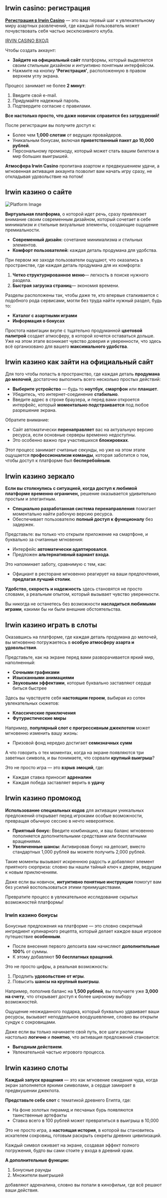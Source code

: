 Irwin casino: регистрация
-------------------------

[**Регистрация в Irwin Casino**](https://rwn-irrs01.com/c300fc70e) — это ваш первый шаг к увлекательному миру азартных развлечений, где каждый пользователь может почувствовать себя частью эксклюзивного клуба.

[IRVIN CASINO ВXОД](https://rwn-irrs01.com/c300fc70e)

Чтобы создать аккаунт:

*   **Зайдите на официальный сайт** платформы, который выделяется своим стильным дизайном и интуитивно понятным интерфейсом.
*   Нажмите на кнопку **'Регистрация'**, расположенную в правом верхнем углу экрана.

Процесс занимает не более **2 минут**:

1.  Введите свой e-mail.
2.  Придумайте надежный пароль.
3.  Подтвердите согласие с правилами.

**Все настолько просто, что даже новичок справится без затруднений!**

После регистрации вы получите доступ к:

*   Более чем **1,000 слотам** от ведущих провайдеров.
*   Уникальным бонусам, включая **приветственный пакет до 10,000 рублей**.
*   Персональному промокоду, который может стать вашим билетом в мир больших выигрышей.

**Атмосфера Irwin Casino** пропитана азартом и предвкушением удачи, а мгновенная активация аккаунта позволит вам начать игру сразу, не откладывая удовольствие на потом!

Irwin казино о сайте
--------------------

![Platform Image](https://genefy.ru/media/img/231/ee5240b1fe33c07e.png)

**Виртуальная платформа**, о которой идет речь, сразу привлекает внимание своим современным дизайном, который сочетает в себе минимализм и стильные визуальные элементы, создающие ощущение премиальности.

*   **Современный дизайн:** сочетание минимализма и стильных элементов.
*   **Комфорт пользователей:** каждая деталь продумана для удобства.

При первом же заходе пользователи ощущают, что оказались в пространстве, где каждая деталь продумана для их комфорта:

1.  **Четко структурированное меню**— легкость в поиске нужного раздела.
2.  **Быстрая загрузка страниц**— экономия времени.

Разделы расположены так, чтобы даже те, кто впервые сталкивается с подобного рода сервисами, могли без труда найти нужный раздел, будь то:

*   **Каталог с азартными играми**
*   **Информация о бонусах**

Простота навигации вкупе с тщательно продуманной **цветовой палитрой** создает атмосферу, в которой хочется оставаться дольше. Уже на этом этапе возникает чувство доверия и уверенности, что здесь всё организовано для вашего **максимального удобства**.

Irwin казино как зайти на официальный сайт
------------------------------------------

Для того чтобы попасть в пространство, где каждая деталь **продумана до мелочей**, достаточно выполнить всего несколько простых действий:

*   **Выберите устройство** — будь то **ноутбук**, **смартфон** или **планшет**.
*   Убедитесь, что интернет-соединение **стабильно**.
*   Введите адрес в строке браузера, и перед вами откроется интерфейс, который **моментально подстраивается** под любое разрешение экрана.

Обратите внимание:

*   Сайт автоматически **перенаправляет** вас на актуальную версию ресурса, если основные серверы временно недоступны.
*   Это особенно важно при участившихся **блокировках**.

Этот процесс занимает считаные секунды, но уже на этом этапе ощущается **профессионализм команды**, которая заботится о том, чтобы доступ к платформе был **бесперебойным**.

Irwin казино зеркало
--------------------

**Если вы столкнулись с ситуацией, когда доступ к любимой платформе временно ограничен,** решение оказывается удивительно простым и элегантным.

*   **Специально разработанная система перенаправления** помогает моментально найти рабочую версию ресурса.
*   Обеспечивает пользователю **полный доступ к функционалу** без задержек.

Представьте: вы только что открыли приложение на смартфоне, и буквально за считанные мгновения:

*   Интерфейс **автоматически адаптировался**.
*   Предложен **альтернативный вариант входа**.

Это напоминает заботу, сравнимую с тем, как:

*   Официант в ресторане мгновенно реагирует на ваши предпочтения, **предлагая лучший столик**.

**Удобство, скорость и надежность** здесь становятся не просто словами, а реальным опытом, который вызывает чувство уверенности.

Вы никогда не останетесь без возможности **насладиться любимыми играми**, какими бы ни были внешние обстоятельства.

Irwin казино играть в слоты
---------------------------

Оказавшись на платформе, где каждая деталь продумана до мелочей, вы мгновенно погружаетесь в **особую атмосферу азарта и удовольствия**.

Представьте, как на экране перед вами разворачивается яркий мир, наполненный:

*   **Сочными графиками**
*   **Изысканными анимациями**
*   **Звуковыми эффектами**, которые буквально заставляют сердце биться быстрее

Здесь вы чувствуете себя **настоящим героем**, выбирая из сотен увлекательных сюжетов:

*   **Классические приключения**
*   **Футуристические миры**

Например, **популярный слот с прогрессивным джекпотом** может мгновенно изменить вашу жизнь:

*   Призовой фонд нередко достигает **семизначных сумм**

А что говорить о тех моментах, когда на экране появляются три заветных символа, и вы понимаете, что сорвали **крупный выигрыш**?

Это не просто игра — это **взрыв эмоций**, где:

*   Каждая ставка приносит **адреналин**
*   Каждая победа заставляет верить в **удачу**

Irwin казино промокод
---------------------

**Использование специальных кодов** для активации уникальных предложений открывает перед игроками особые возможности, превращая обычную сессию в нечто невероятное.

*   **Приятный бонус:** Введите комбинацию, и ваш баланс мгновенно пополняется дополнительными средствами или бесплатными вращениями.
*   **Увеличенные шансы:** Активировав бонус на депозит, вместо стандартных 1,000 рублей вы можете получить 2,000 рублей.

Такие моменты вызывают искреннюю радость и добавляют элемент приятного сюрприза: словно вы нашли тайный ключ к дверям, ведущим к новым приключениям.

Даже если вы новичок, **интуитивно понятные инструкции** помогут вам без усилий воспользоваться этими преимуществами.

Превратите процесс в увлекательное исследование скрытых возможностей платформы!

### Irwin казино бонусы

Бонусные предложения на платформе — это словно секретный ингредиент кулинарного рецепта, который делает каждое ваше игровое путешествие **особенным**.

*   После внесения первого депозита вам начисляют **дополнительные 100%** от суммы.
*   К этому добавляют **50 бесплатных вращений**.

Это не просто цифры, а реальная возможность:

1.  Продлить **удовольствие от игры**.
2.  Повысить **шансы на крупный выигрыш**.

Например, пополнив баланс на **1,500 рублей**, вы получаете уже **3,000 на счету**, что открывает доступ к более широкому выбору возможностей.

Ощущение неожиданного подарка, который буквально удваивает ваши ресурсы, вызывает неподдельное воодушевление, словно вы открыли сундук с сокровищами.

Даже если вы только начинаете свой путь, все шаги расписаны настолько **логично** и **понятно**, что активация предложений становится:

*   **Выгодным действием**.
*   Увлекательной частью игрового процесса.

Irwin казино слоты
------------------

**Каждый запуск вращения** — это как мгновение ожидания чуда, когда экран заполняется яркими символами, а сердце замирает в предвкушении джекпота.

**Представьте себе слот** с тематикой древнего Египта, где:

*   На фоне золотых пирамид и песчаных бурь появляются таинственные артефакты
*   Ставка всего в 100 рублей может превратиться в выигрыш в 10,000

Это не просто игра, а **настоящая история**, в которой вы становитесь искателем сокровищ, готовым раскрыть секреты древних цивилизаций.

Каждый символ оживает на экране, создавая эффект полного погружения, будто вы сами стоите у входа в древний храм.

**А дополнительные функции:**

1.  Бонусные раунды
2.  Множители выигрышей

добавляют адреналина, словно вы попали в кинофильм, где всё решают ваши действия.

